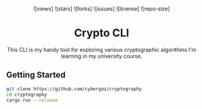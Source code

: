 <div align=center>

![views] ![stars] ![forks] ![issues] ![license] ![repo-size]


Crypto CLI
=============

This CLI is my handy tool for exploring various cryptographic algorithms I'm learning in my university course.
</div>

## Getting Started
```bash
git clone https://github.com/cybergaz/cryptography
cd cryptography
cargo run --release
```
